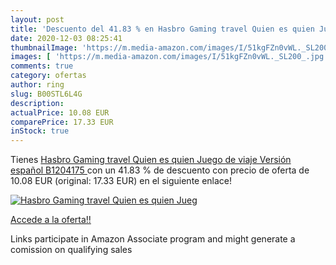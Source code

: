 ```yaml
---
layout: post
title: 'Descuento del 41.83 % en Hasbro Gaming travel Quien es quien Jueg'
date: 2020-12-03 08:25:41
thumbnailImage: 'https://m.media-amazon.com/images/I/51kgFZn0vWL._SL200_.jpg'
images: [ 'https://m.media-amazon.com/images/I/51kgFZn0vWL._SL200_.jpg' ]
comments: true
category: ofertas
author: ring
slug: B00STL6L4G
description:
actualPrice: 10.08 EUR
comparePrice: 17.33 EUR
inStock: true
---
```


Tienes [Hasbro Gaming travel Quien es quien Juego de viaje  Versión español  B1204175 ](https://www.amazon.es/dp/B00STL6L4G/?tag=tolees-21) con un 41.83 % de descuento con precio de oferta de 10.08 EUR (original: 17.33 EUR) en el siguiente enlace!

[![Hasbro Gaming travel Quien es quien Jueg](https://m.media-amazon.com/images/I/51kgFZn0vWL._SL200_.jpg)](https://www.amazon.es/dp/B00STL6L4G/?tag=tolees-21)

[Accede a la oferta!!](https://www.amazon.es/dp/B00STL6L4G/?tag=tolees-21)

Links participate in Amazon Associate program and might generate a comission on qualifying sales


